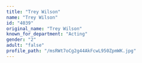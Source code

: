 ```yaml
---
title: "Trey Wilson"
name: "Trey Wilson"
id: "4039"
original_name: "Trey Wilson"
known_for_department: "Acting"
gender: "2"
adult: "false"
profile_path: "/msRWt7oCg2g44AkFcwL950ZpmWK.jpg"
---
```

